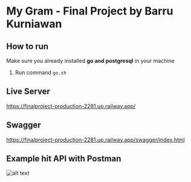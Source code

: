 # My Gram - Final Project by Barru Kurniawan

## How to run
Make sure you already installed **go and postgresql** in your machine

1. Run command `go.sh`

## Live Server
https://finalproject-production-2281.up.railway.app/

## Swagger
https://finalproject-production-2281.up.railway.app/swagger/index.html

## Example hit API with Postman
![alt text](https://i.ibb.co/x5zvGGG/register-user.png)